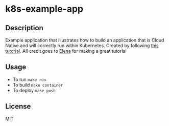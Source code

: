 # k8s-example-app

## Description

Example application that illustrates how to build an application that is Cloud Native and will correctly run within Kubernetes.
Created by following [this tutorial](https://blog.gopheracademy.com/advent-2017/kubernetes-ready-service/). All credit goes to [Elena](https://github.com/rumyantseva) for making a great tutorial

## Usage

- To run `make run`
- To build `make container`
- To deploy `make push`

## License

MIT
